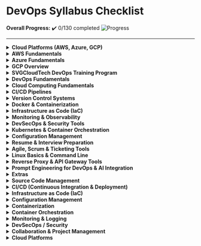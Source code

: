 # DevOps Syllabus Checklist

**Overall Progress:** ✔️ 0/130 completed
![Progress](https://progress-bar.dev/0/?scale=130&title=Completed&width=400&color=blue)

---

<details>
<summary><strong>Cloud Platforms (AWS, Azure, GCP)</strong></summary>


✔️ Progress: 0/0 completed
![Progress](https://progress-bar.dev/0/?scale=0&title=Completed&width=300&color=green)


</details>

<details>
<summary><strong>AWS Fundamentals</strong></summary>


✔️ Progress: 0/5 completed
![Progress](https://progress-bar.dev/0/?scale=5&title=Completed&width=300&color=green)

- [ ] Overview of AWS Cloud
- [ ] Setting up an AWS Account Core AWS Services: EC2, S3, EBS,
- [ ] RDS, VPC, IAM, Auto Scaling & Load Balancing, Security Groups &
- [ ] Network ACLs
- [ ] AWS Basic Critical Services & Security

</details>

<details>
<summary><strong>Azure Fundamentals</strong></summary>


✔️ Progress: 0/4 completed
![Progress](https://progress-bar.dev/0/?scale=4&title=Completed&width=300&color=green)

- [ ] Setting up Azure Account
- [ ] Key Azure Services: VM, Blob Storage, SQL Database, VNET,
- [ ] Azure AD
- [ ] Azure DevOps Overview - Azure Security Basics

</details>

<details>
<summary><strong>GCP Overview</strong></summary>


✔️ Progress: 0/3 completed
![Progress](https://progress-bar.dev/0/?scale=3&title=Completed&width=300&color=green)

- [ ] Key GCP Services: Compute Engine, Cloud Storage, Cloud
- [ ] Functions, Cloud SQL, VPC
- [ ] GCP Basics

</details>

<details>
<summary><strong>SVGCloudTech DevOps Training Program</strong></summary>


✔️ Progress: 0/0 completed
![Progress](https://progress-bar.dev/0/?scale=0&title=Completed&width=300&color=green)


</details>

<details>
<summary><strong>DevOps Fundamentals</strong></summary>


✔️ Progress: 0/4 completed
![Progress](https://progress-bar.dev/0/?scale=4&title=Completed&width=300&color=green)

- [ ] What is DevOps?
- [ ] DevOps Lifecycle & Principles
- [ ] Culture of Collaboration
- [ ] CI/CD Overview

</details>

<details>
<summary><strong>Cloud Computing Fundamentals</strong></summary>


✔️ Progress: 0/5 completed
![Progress](https://progress-bar.dev/0/?scale=5&title=Completed&width=300&color=green)

- [ ] Overview of Cloud Computing Concepts
- [ ] Cloud Service Models: IaaS, PaaS, SaaS
- [ ] Public, Private, Hybrid & Community Cloud
- [ ] Basic Cloud Security Concepts
- [ ] Advantages & Disadvantages of Cloud Computing

</details>

<details>
<summary><strong>CI/CD Pipelines</strong></summary>


✔️ Progress: 0/6 completed
![Progress](https://progress-bar.dev/0/?scale=6&title=Completed&width=300&color=green)

- [ ] Jenkins:
- [ ] Pipeline Creation,
- [ ] Plugins
- [ ] GitLab CI/CD:
- [ ] YAML pipelines
- [ ] End-to-End CI/CD Pipeline Implementation

</details>

<details>
<summary><strong>Version Control Systems</strong></summary>


✔️ Progress: 0/4 completed
![Progress](https://progress-bar.dev/0/?scale=4&title=Completed&width=300&color=green)

- [ ] Git Basics
- [ ] GitHub/GitLab Introduction
- [ ] Branching Strategy
- [ ] Merge Requests and Conflict Resolution

</details>

<details>
<summary><strong>Docker & Containerization</strong></summary>


✔️ Progress: 0/5 completed
![Progress](https://progress-bar.dev/0/?scale=5&title=Completed&width=300&color=green)

- [ ] What is Docker?
- [ ] Docker Architecture & Components
- [ ] Docker CLI, Dockerfile
- [ ] Docker Networking & Storage
- [ ] Docker Compose

</details>

<details>
<summary><strong>Infrastructure as Code (IaC)</strong></summary>


✔️ Progress: 0/5 completed
![Progress](https://progress-bar.dev/0/?scale=5&title=Completed&width=300&color=green)

- [ ] Introduction to Terraform
- [ ] Writing Terraform Code (Providers, Variables, Modules)
- [ ] Launch EC2, VPC, EKS, ELB, and other AWS Infra
- [ ] State Management, Workspaces
- [ ] Terraform Best Practices

</details>

<details>
<summary><strong>Monitoring & Observability</strong></summary>


✔️ Progress: 0/4 completed
![Progress](https://progress-bar.dev/0/?scale=4&title=Completed&width=300&color=green)

- [ ] Prometheus Overview
- [ ] Grafana Dashboards & Plugins
- [ ] Alerting & Metrics
- [ ] Logs, Metrics, Traces Integration

</details>

<details>
<summary><strong>DevSecOps & Security Tools</strong></summary>


✔️ Progress: 0/5 completed
![Progress](https://progress-bar.dev/0/?scale=5&title=Completed&width=300&color=green)

- [ ] Infrastructure Security Best Practices
- [ ] CI/CD Security Checks
- [ ] Container Scanning Tools: Snyk, Qualys, Trivy
- [ ] GitLab DevSecOps Integration
- [ ] Harness for Deployment Security

</details>

<details>
<summary><strong>Kubernetes & Container Orchestration</strong></summary>


✔️ Progress: 0/10 completed
![Progress](https://progress-bar.dev/0/?scale=10&title=Completed&width=300&color=green)

- [ ] Kubernetes Architecture: Master, Worker, Pods, Services, etc.
- [ ] Deploying Apps on K8s
- [ ] kubectl CLI
- [ ] ConfigMaps, Secrets, Volumes
- [ ] Networking & Storage in K8s
- [ ] Deployments, StatefulSets, DaemonSets
- [ ] Auto-scaling & Load Balancing
- [ ] K8s Security Best Practices
- [ ] Cluster Monitoring & Logging
- [ ] K8s Administration & Maintenance

</details>

<details>
<summary><strong>Configuration Management</strong></summary>


✔️ Progress: 0/4 completed
![Progress](https://progress-bar.dev/0/?scale=4&title=Completed&width=300&color=green)

- [ ] Introduction to Ansible
- [ ] Architecture: Control Node & Managed Nodes
- [ ] YAML Basics, Playbooks, Tasks, Roles
- [ ] Ansible Galaxy & Tower

</details>

<details>
<summary><strong>Resume & Interview Preparation</strong></summary>


✔️ Progress: 0/6 completed
![Progress](https://progress-bar.dev/0/?scale=6&title=Completed&width=300&color=green)

- [ ] How to Build a DevOps Resume
- [ ] What to Highlight for Different Experience Levels
- [ ] Resume Review Sessions
- [ ] Common DevOps Interview Questions
- [ ] Technical Mock Interviews
- [ ] Communication & Confidence Building Tips

</details>

<details>
<summary><strong>Agile, Scrum & Ticketing Tools</strong></summary>


✔️ Progress: 0/5 completed
![Progress](https://progress-bar.dev/0/?scale=5&title=Completed&width=300&color=green)

- [ ] What is Scrum?
- [ ] PI Planning, Sprint Planning, Standups
- [ ] Role of DevOps in Scrum Teams
- [ ] Jira/GitLab for Agile Boards
- [ ] Creating Stories, Bugs, Tasks, Epics

</details>

<details>
<summary><strong>Linux Basics & Command Line</strong></summary>


✔️ Progress: 0/6 completed
![Progress](https://progress-bar.dev/0/?scale=6&title=Completed&width=300&color=green)

- [ ] Basic Linux File System Structure
- [ ] Essential Commands (ls, cd, mv, cp, rm, chmod, chown)
- [ ] File Permissions & Ownership
- [ ] Shell Scripting Basics
- [ ] Package Managers: apt, yum
- [ ] Networking & Process Commands

</details>

<details>
<summary><strong>Reverse Proxy & API Gateway Tools</strong></summary>


✔️ Progress: 0/7 completed
![Progress](https://progress-bar.dev/0/?scale=7&title=Completed&width=300&color=green)

- [ ] Introduction to Reverse Proxy Concepts
- [ ] Setting up NGINX as Reverse Proxy
- [ ] Load Balancing with NGINX
- [ ] Securing Traffic with SSL
- [ ] Introduction to Kong API Gateway
- [ ] Route, Service, and Plugin Configuration
- [ ] Authentication, Rate Limiting, and Monitoring APIs

</details>

<details>
<summary><strong>Prompt Engineering for DevOps & AI Integration</strong></summary>


✔️ Progress: 0/7 completed
![Progress](https://progress-bar.dev/0/?scale=7&title=Completed&width=300&color=green)

- [ ] Introduction to Prompt Engineering
- [ ] How to use AI tools like ChatGPT for scripting, troubleshooting,
- [ ] and documentation
- [ ] Writing effective prompts for automation, monitoring, IaC, and
- [ ] YAML
- [ ] Best practices for AI-assisted workflows
- [ ] Using prompt templates and GitHub Copilot

</details>

<details>
<summary><strong>Extras</strong></summary>


✔️ Progress: 0/5 completed
![Progress](https://progress-bar.dev/0/?scale=5&title=Completed&width=300&color=green)

- [ ] Hands-on Projects with AWS, Docker,
- [ ] Terraform, K8s - Real-world Case Studies
- [ ] GitHub Portfolio Building
- [ ] Contributing to Open Source
- [ ] Continuous Mentorship & Career Guidance

</details>

<details>
<summary><strong>Source Code Management</strong></summary>


✔️ Progress: 0/2 completed
![Progress](https://progress-bar.dev/0/?scale=2&title=Completed&width=300&color=green)

- [ ] Git – Distributed version control
- [ ] GitHub / GitLab / Bitbucket – Code hosting with CI/CD support

</details>

<details>
<summary><strong>CI/CD (Continuous Integration & Deployment)</strong></summary>


✔️ Progress: 0/5 completed
![Progress](https://progress-bar.dev/0/?scale=5&title=Completed&width=300&color=green)

- [ ] Jenkins – Most popular automation server
- [ ] GitHub Actions – Native CI/CD for GitHub
- [ ] GitLab CI/CD – Integrated CI/CD pipelines
- [ ] Argo CD – GitOps delivery for Kubernetes
- [ ] CircleCI – Cloud-native CI/CD

</details>

<details>
<summary><strong>Infrastructure as Code (IaC)</strong></summary>


✔️ Progress: 0/3 completed
![Progress](https://progress-bar.dev/0/?scale=3&title=Completed&width=300&color=green)

- [ ] Terraform – Cloud provisioning (multi-cloud)
- [ ] Pulumi – IaC using Python, JS, Go
- [ ] AWS CloudFormation – AWS-native IaC

</details>

<details>
<summary><strong>Configuration Management</strong></summary>


✔️ Progress: 0/2 completed
![Progress](https://progress-bar.dev/0/?scale=2&title=Completed&width=300&color=green)

- [ ] Ansible – Agentless, YAML-based
- [ ] Puppet / Chef – Declarative automation tools

</details>

<details>
<summary><strong>Containerization</strong></summary>


✔️ Progress: 0/2 completed
![Progress](https://progress-bar.dev/0/?scale=2&title=Completed&width=300&color=green)

- [ ] Docker – Standard container runtime
- [ ] Podman – Daemonless container engine

</details>

<details>
<summary><strong>Container Orchestration</strong></summary>


✔️ Progress: 0/3 completed
![Progress](https://progress-bar.dev/0/?scale=3&title=Completed&width=300&color=green)

- [ ] Kubernetes – Industry-standard orchestration
- [ ] Helm – Kubernetes package manager
- [ ] OpenShift – Enterprise Kubernetes by Red Hat

</details>

<details>
<summary><strong>Monitoring & Logging</strong></summary>


✔️ Progress: 0/4 completed
![Progress](https://progress-bar.dev/0/?scale=4&title=Completed&width=300&color=green)

- [ ] Prometheus + Grafana – Metrics and dashboards
- [ ] ELK Stack (Elasticsearch, Logstash, Kibana) – Log analytics
- [ ] Fluentd / Loki – Log collection and aggregation
- [ ] Datadog / New Relic – Full-stack observability

</details>

<details>
<summary><strong>DevSecOps / Security</strong></summary>


✔️ Progress: 0/3 completed
![Progress](https://progress-bar.dev/0/?scale=3&title=Completed&width=300&color=green)

- [ ] SonarQube – Code quality and security
- [ ] Trivy / Snyk / Aqua Security – Container security
- [ ] HashiCorp Vault – Secrets management

</details>

<details>
<summary><strong>Collaboration & Project Management</strong></summary>


✔️ Progress: 0/3 completed
![Progress](https://progress-bar.dev/0/?scale=3&title=Completed&width=300&color=green)

- [ ] Jira – Agile project tracking
- [ ] Confluence – Team documentation
- [ ] Slack / Microsoft Teams – Alerts & team communication

</details>

<details>
<summary><strong>Cloud Platforms</strong></summary>


✔️ Progress: 0/3 completed
![Progress](https://progress-bar.dev/0/?scale=3&title=Completed&width=300&color=green)

- [ ] AWS – Amazon Web Services (most used)
- [ ] Azure – Microsoft cloud platform
- [ ] Google Cloud Platform (GCP) – Scalable cloud services

</details>
